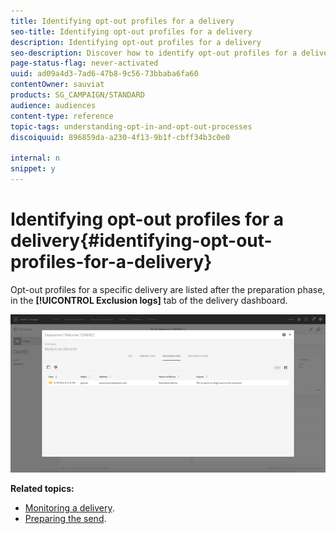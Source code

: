 ```yaml
---
title: Identifying opt-out profiles for a delivery
seo-title: Identifying opt-out profiles for a delivery
description: Identifying opt-out profiles for a delivery
seo-description: Discover how to identify opt-out profiles for a delivery.
page-status-flag: never-activated
uuid: ad09a4d3-7ad6-47b8-9c56-73bbaba6fa60
contentOwner: sauviat
products: SG_CAMPAIGN/STANDARD
audience: audiences
content-type: reference
topic-tags: understanding-opt-in-and-opt-out-processes
discoiquuid: 896859da-a230-4f13-9b1f-cbff34b3c0e0

internal: n
snippet: y
---
```


# Identifying opt-out profiles for a delivery{#identifying-opt-out-profiles-for-a-delivery}

Opt-out profiles for a specific delivery are listed after the preparation phase, in the **[!UICONTROL Exclusion logs]** tab of the delivery dashboard.

![](assets/exclusion_blacklisting.png)

**Related topics:**

* [Monitoring a delivery](../../sending/using/monitoring-a-delivery.md#exclusion-logs).
* [Preparing the send](../../sending/using/preparing-the-send.md).

